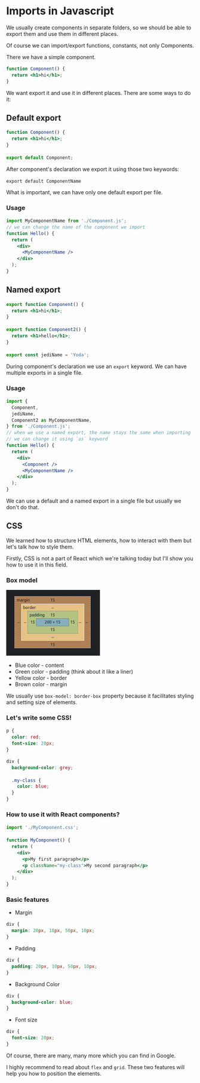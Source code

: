 # Imports in Javascript

We usually create components in separate folders, so we should be able to export them and use them in different places.

Of course we can import/export functions, constants, not only Components.

There we have a simple component.

```jsx
function Component() {
  return <h1>hi</h1>;
}
```

We want export it and use it in different places. There are some ways to do it:

## Default export

```jsx
function Component() {
  return <h1>hi</h1>;
}

export default Component;
```

After component's declaration we export it using those two keywords:

`export default ComponentName`

What is important, we can have only one default export per file.

### Usage

```jsx
import MyComponentName from './Component.js';
// we can change the name of the component we import
function Hello() {
  return (
    <div>
      <MyComponentName />
    </div>
  );
}
```

## Named export

```jsx
export function Component() {
  return <h1>hi</h1>;
}

export function Component2() {
  return <h1>hello</h1>;
}

export const jediName = 'Yoda';
```

During component's declaration we use an `export` keyword. We can have multiple exports in a single file.

### Usage

```jsx
import {
  Component,
  jediName,
  Component2 as MyComponentName,
} from './Component.js';
// when we use a named export, the name stays the same when importing
// we can change it using `as` keyword
function Hello() {
  return (
    <div>
      <Component />
      <MyComponentName />
    </div>
  );
}
```

We can use a default and a named export in a single file but usually we don't do that.

## CSS

We learned how to structure HTML elements, how to interact with them but let's talk how to style them.

Firstly, CSS is not a part of React which we're talking today but I'll show you how to use it in this field.

### Box model

![](./assets/box-model.png)

- Blue color - content
- Green color - padding (think about it like a liner)
- Yellow color - border
- Brown color - margin

We usually use `box-model: border-box` property because it facilitates styling and setting size of elements.

### Let's write some CSS!

```css
p {
  color: red;
  font-size: 20px;
}
```

```css
div {
  background-color: grey;

  .my-class {
    color: blue;
  }
}
```

### How to use it with React components?

```jsx
import './MyComponent.css';

function MyComponent() {
  return (
    <div>
      <p>My first paragraph</p>
      <p className="my-class">My second paragraph</p>
    </div>
  );
}
```

### Basic features

- Margin

```css
div {
  margin: 20px, 10px, 50px, 10px;
}
```

- Padding

```css
div {
  padding: 20px, 10px, 50px, 10px;
}
```

- Background Color

```css
div {
  background-color: blue;
}
```

- Font size

```css
div {
  font-size: 20px;
}
```

Of course, there are many, many more which you can find in Google.

I highly recommend to read about `flex` and `grid`. These two features will help you how to position the elements.
